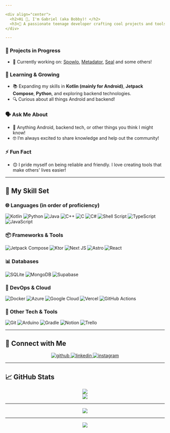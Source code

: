 ```yaml
---

<div align="center">
  <h2>Hi 👋, I'm Gabriel (aka Bobby)! </h2>
  <h3>🚀 A passionate teenage developer crafting cool projects and tools for the community 🌍</h3>
</div>  

---
```


### 🚧 Projects in Progress
- 🔭 Currently working on: [Spowlo](https://github.com/BobbyESP/Spowlo), [Metadator](https://github.com/BobbyESP/Metadator), [Seal](https://github.com/junkfood02/Seal) and some others!  

### 🌱 Learning & Growing
- 📚 Expanding my skills in **Kotlin (mainly for Android)**, **Jetpack Compose**, **Python**, and exploring backend technologies.  
- 🔍 Curious about all things Android and backend! 

### 🗣️ Ask Me About
- 💬 Anything Android, backend tech, or other things you think I might know!  
- 🤓 I’m always excited to share knowledge and help out the community!

### ⚡ Fun Fact
- 😊 I pride myself on being reliable and friendly. I love creating tools that make others' lives easier!

---

## 🔧 My Skill Set  

### 🌐 Languages (in order of proficiency)
![Kotlin](https://img.shields.io/badge/kotlin-%237F52FF.svg?style=for-the-badge&logo=kotlin&logoColor=white) ![Python](https://img.shields.io/badge/python-3670A0?style=for-the-badge&logo=python&logoColor=ffdd54) ![Java](https://img.shields.io/badge/java-%23ED8B00.svg?style=for-the-badge&logo=openjdk&logoColor=white) ![C++](https://img.shields.io/badge/c++-%2300599C.svg?style=for-the-badge&logo=c%2B%2B&logoColor=white) ![C](https://img.shields.io/badge/c-%2300599C.svg?style=for-the-badge&logo=c&logoColor=white) ![C#](https://img.shields.io/badge/c%23-%23239120.svg?style=for-the-badge&logo=csharp&logoColor=white) ![Shell Script](https://img.shields.io/badge/shell_script-%23121011.svg?style=for-the-badge&logo=gnu-bash&logoColor=white) ![TypeScript](https://img.shields.io/badge/typescript-%23007ACC.svg?style=for-the-badge&logo=typescript&logoColor=white) ![JavaScript](https://img.shields.io/badge/javascript-%23323330.svg?style=for-the-badge&logo=javascript&logoColor=%23F7DF1E)

### 📦 Frameworks & Tools
![Jetpack Compose](https://img.shields.io/badge/Jetpack_Compose-343434?style=for-the-badge&logo=jetpack-compose) ![Ktor](https://img.shields.io/badge/Ktor-B125EA?style=for-the-badge&logo=ktor&logoColor=7FFFFF) ![Next JS](https://img.shields.io/badge/Next-black?style=for-the-badge&logo=next.js&logoColor=white) ![Astro](https://img.shields.io/badge/astro-%232C2052.svg?style=for-the-badge&logo=astro&logoColor=white) ![React](https://img.shields.io/badge/react-%2320232a.svg?style=for-the-badge&logo=react&logoColor=%2361DAFB)

### 📊 Databases
![SQLite](https://img.shields.io/badge/sqlite-%2307405e.svg?style=for-the-badge&logo=sqlite&logoColor=white) ![MongoDB](https://img.shields.io/badge/MongoDB-%234ea94b.svg?style=for-the-badge&logo=mongodb&logoColor=white) ![Supabase](https://img.shields.io/badge/Supabase-3ECF8E?style=for-the-badge&logo=supabase&logoColor=white)

### 🚀 DevOps & Cloud
![Docker](https://img.shields.io/badge/docker-%230db7ed.svg?style=for-the-badge&logo=docker&logoColor=white) ![Azure](https://img.shields.io/badge/azure-%230072C6.svg?style=for-the-badge&logo=microsoftazure&logoColor=white) ![Google Cloud](https://img.shields.io/badge/GoogleCloud-%234285F4.svg?style=for-the-badge&logo=google-cloud&logoColor=white) ![Vercel](https://img.shields.io/badge/vercel-%23000000.svg?style=for-the-badge&logo=vercel&logoColor=white) ![GitHub Actions](https://img.shields.io/badge/github%20actions-%232671E5.svg?style=for-the-badge&logo=githubactions&logoColor=white)

### 🔨 Other Tech & Tools
![Git](https://img.shields.io/badge/git-%23F05033.svg?style=for-the-badge&logo=git&logoColor=white) ![Arduino](https://img.shields.io/badge/-Arduino-00979D?style=for-the-badge&logo=Arduino&logoColor=white) ![Gradle](https://img.shields.io/badge/Gradle-02303A.svg?style=for-the-badge&logo=Gradle&logoColor=white) ![Notion](https://img.shields.io/badge/Notion-%23000000.svg?style=for-the-badge&logo=notion&logoColor=white) ![Trello](https://img.shields.io/badge/Trello-%23026AA7.svg?style=for-the-badge&logo=Trello&logoColor=white)

---

## 🤝 Connect with Me
<div align="center">
  <a href="https://github.com/BobbyESP" target="_blank">
    <img src=https://img.shields.io/badge/github-%2324292e.svg?&style=for-the-badge&logo=github&logoColor=white alt=github />
  </a>
  <a href="https://linkedin.com/in/gabriel-font%C3%A1n-rodi%C3%B1o-a50968232" target="_blank">
    <img src=https://img.shields.io/badge/linkedin-%231E77B5.svg?&style=for-the-badge&logo=linkedin&logoColor=white alt=linkedin />
  </a>
  <a href="https://instagram.com/gabiless500" target="_blank">
    <img src=https://img.shields.io/badge/instagram-%23000000.svg?&style=for-the-badge&logo=instagram&logoColor=white alt=instagram />
  </a>  
</div>  

---

## 📈 GitHub Stats
<div align="center">
  <img src="https://github-readme-stats.vercel.app/api?username=BobbyESP&show_icons=true&count_private=true&hide_border=true" />
  <br/>
  <img src="https://github-readme-stats.vercel.app/api/top-langs/?username=BobbyESP&hide_border=true&layout=compact" />
</div>  

---

<div align="center">
  <img src="https://komarev.com/ghpvc/?username=BobbyESP&&style=flat-square" />
</div>  

---

<div align="center">
  <a href="https://paypal.me/bobbyesp" target="_blank">
    <img src="https://img.shields.io/badge/Donate-PayPal-blue.svg?style=flat-square&logo=paypal" />
  </a>
</div>  
